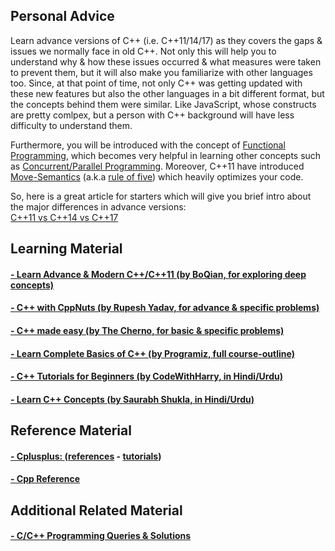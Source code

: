 ## Personal Advice
Learn advance versions of C++ (i.e. C++11/14/17) as they covers the gaps & issues we normally face in old C++. Not only this will help you to understand why & how these issues occurred & what measures were taken to prevent them, but it will also make you familiarize with other languages too. Since, at that point of time, not only C++ was getting updated with these new features but also the other languages in a bit different format, but the concepts behind them were similar. Like JavaScript, whose constructs are pretty comlpex, but a person with C++ background will have less difficulty to understand them.

Furthermore, you will be introduced with the concept of [Functional Programming](https://medium.com/@shaistha24/functional-programming-vs-object-oriented-programming-oop-which-is-better-82172e53a526), which becomes very helpful in learning other concepts such as [Concurrent/Parallel Programming](https://www.youtube.com/playlist?list=PL5jc9xFGsL8E12so1wlMS0r0hTQoJL74M). Moreover, C++11 have introduced [Move-Semantics](https://www.internalpointers.com/post/c-rvalue-references-and-move-semantics-beginners) (a.k.a [rule of five](https://en.cppreference.com/w/cpp/language/rule_of_three)) which heavily optimizes your code. 

So, here is a great article for starters which will give you brief intro about the major differences in advance versions:
<br>
[C++11 vs C++14 vs C++17](https://www.geeksforgeeks.org/c-11-vs-c-14-vs-c-17/)

## Learning Material
#### [- Learn Advance & Modern C++/C++11 (by BoQian, for exploring deep concepts)](https://www.youtube.com/user/BoQianTheProgrammer/playlists)
#### [- C++ with CppNuts (by Rupesh Yadav, for advance & specific problems)](https://www.youtube.com/c/CppNuts/playlists)
#### [- C++ made easy (by The Cherno, for basic & specific problems)](https://youtube.com/playlist?list=PLlrATfBNZ98dudnM48yfGUldqGD0S4FFb)
#### [- Learn Complete Basics of C++ (by Programiz, full course-outline)](https://www.programiz.com/cpp-programming)
#### [- C++ Tutorials for Beginners (by CodeWithHarry, in Hindi/Urdu)](https://www.youtube.com/playlist?list=PLu0W_9lII9agpFUAlPFe_VNSlXW5uE0YL)
#### [- Learn C++ Concepts (by Saurabh Shukla, in Hindi/Urdu)](https://www.youtube.com/channel/UCD-scAE4ju78dld1kpcsQfQ/playlists)

## Reference Material
#### [- Cplusplus: ](https://cplusplus.com/reference/) ([references](https://cplusplus.com/reference/) - [tutorials](https://cplusplus.com/doc/tutorial/))
#### [- Cpp Reference ](https://en.cppreference.com/w/)

## Additional Related Material
#### [- C/C++ Programming Queries & Solutions](https://github.com/HypertextAssassin0273/Programming_Queries_and_Solutions)
